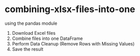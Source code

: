 # combining-xlsx-files-into-one

using the pandas module


1) Download Excel files
2) Combine files into one DataFrame
3) Perform Data Cleanup (Remove Rows with Missing Values)
4) Save the result
